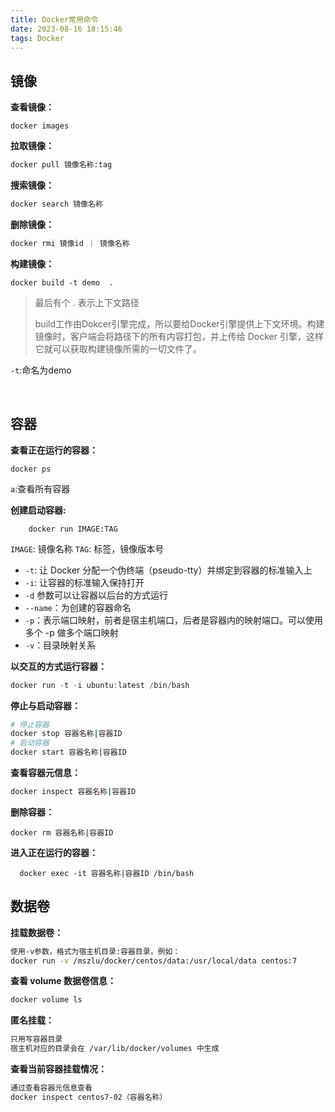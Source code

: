 ```yaml
---
title: Docker常用命令
date: 2023-08-16 18:15:46
tags: Docker
---
```


## 镜像

**查看镜像：**

```
docker images
```

**拉取镜像：**

```bash
docker pull 镜像名称:tag
```

**搜索镜像：**

```bash
docker search 镜像名称
```

**删除镜像：**

```bash
docker rmi 镜像id ｜ 镜像名称
```

**构建镜像：**

```
docker build -t demo  . 
```

> 最后有个 . 表示上下文路径
>
> build工作由Dokcer引擎完成，所以要给Docker引擎提供上下文环境。构建镜像时，客户端会将路径下的所有内容打包，并上传给 Docker 引擎，这样它就可以获取构建镜像所需的一切文件了。

`-t`:命名为demo

​	

## 容器

**查看正在运行的容器：**

```
docker ps
```

`a`:查看所有容器

**创建启动容器:**

```shell
	docker run IMAGE:TAG
```

`IMAGE`: 镜像名称
`TAG`: 标签，镜像版本号

- `-t`: 让 Docker 分配一个伪终端（pseudo-tty）并绑定到容器的标准输入上
- `-i`: 让容器的标准输入保持打开
- `-d` 参数可以让容器以后台的方式运行
- `--name`：为创建的容器命名
- `-p`：表示端口映射，前者是宿主机端口，后者是容器内的映射端口。可以使用多个 -p 做多个端口映射
- `-v`：目录映射关系

**以交互的方式运行容器：**

```go
docker run -t -i ubuntu:latest /bin/bash
```

**停止与启动容器：**

```bash
# 停止容器
docker stop 容器名称|容器ID
# 启动容器
docker start 容器名称|容器ID
```

**查看容器元信息：**

```bash
docker inspect 容器名称|容器ID
```

**删除容器：**

```
docker rm 容器名称|容器ID
```

**进入正在运行的容器：**

```
  docker exec -it 容器名称|容器ID /bin/bash 
```



## 数据卷

**挂载数据卷：**

```bash
使用-v参数，格式为宿主机目录:容器目录，例如：
docker run -v /mszlu/docker/centos/data:/usr/local/data centos:7
```

**查看 volume 数据卷信息：**

```bash
docker volume ls
```

**匿名挂载：**

```bash
只用写容器目录
宿主机对应的目录会在 /var/lib/docker/volumes 中生成
```

**查看当前容器挂载情况：**

```bash
通过查看容器元信息查看
docker inspect centos7-02（容器名称）
```